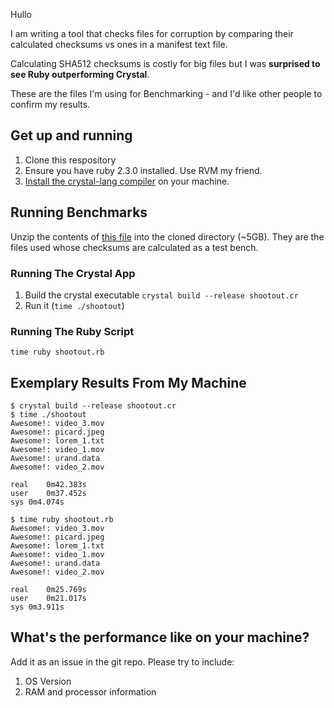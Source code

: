 Hullo

I am writing a tool that checks files for corruption by comparing their calculated checksums
vs ones in a manifest text file.

Calculating SHA512 checksums is costly for big files but I was **surprised to see Ruby outperforming Crystal**.

These are the files I'm using for Benchmarking - and I'd like other
people to confirm my results.

## Get up and running

1.  Clone this respository
1.  Ensure you have ruby 2.3.0 installed. Use RVM my friend.
1.  [Install the crystal-lang compiler](https://crystal-lang.org/docs/installation/index.html) on your machine.

## Running Benchmarks

Unzip the contents of [this file](https://dl.dropboxusercontent.com/u/92181/shootout.zip) into the cloned directory (~5GB). They are the files used whose checksums
are calculated as a test bench.

### Running The Crystal App

1.  Build the crystal executable `crystal build --release shootout.cr`
1.  Run it (`time ./shootout`)

### Running The Ruby Script

`time ruby shootout.rb`

## Exemplary Results From My Machine

```
$ crystal build --release shootout.cr
$ time ./shootout
Awesome!: video_3.mov
Awesome!: picard.jpeg
Awesome!: lorem_1.txt
Awesome!: video_1.mov
Awesome!: urand.data
Awesome!: video_2.mov

real	0m42.383s
user	0m37.452s
sys	0m4.074s

$ time ruby shootout.rb
Awesome!: video_3.mov
Awesome!: picard.jpeg
Awesome!: lorem_1.txt
Awesome!: video_1.mov
Awesome!: urand.data
Awesome!: video_2.mov

real	0m25.769s
user	0m21.017s
sys	0m3.911s
```

## What's the performance like on your machine?

Add it as an issue in the git repo.
Please try to include:

1.  OS Version
1.  RAM and processor information
